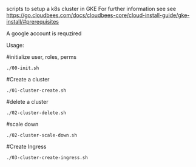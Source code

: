
scripts to setup a k8s cluster in GKE
For further information see see https://go.cloudbees.com/docs/cloudbees-core/cloud-install-guide/gke-install/#prerequisites  

A google account is requzired

Usage:


#initialize user, roles, perms
```
./00-init.sh
```


#Create a cluster

```
./01-cluster-create.sh
```

#delete a cluster

```
./02-cluster-delete.sh
```

#scale down

```
./02-cluster-scale-down.sh
```

#Create Ingress

```
./03-cluster-create-ingress.sh
```






